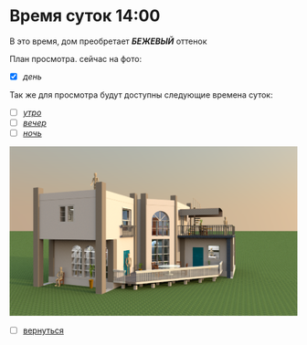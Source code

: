 # Время суток 14:00
В это время, дом преобретает **_БЕЖЕВЫЙ_** оттенок

План просмотра.
сейчас на фото:
- [x] _день_

Так же для просмотра будут доступны следующие времена суток: 
- [ ] [_утро_](README0.md)
- [ ] [_вечер_](README2.md)
- [ ] [_ночь_](README3.md)

![](img/house_01.png)

- [ ] [вернуться](README.md)